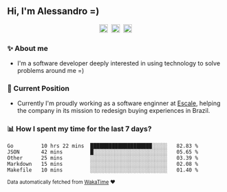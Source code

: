 ## Hi, I'm Alessandro =)

<p align="center">
  <a href="https://www.linkedin.com/in/alessandro-costa-dev/"><img src="https://img.shields.io/badge/-alessandro--costa--dev-%233f7ec6?style=flat-square&logo=Linkedin&logoColor=white" height="20"/></a>&nbsp;&nbsp;<a href="https://medium.com/@alessandro_costa"><img src="https://img.shields.io/badge/-%40alessandro__costa-%20black?style=flat-square&logo=Medium" height="20"/></a>&nbsp;&nbsp;<a href="mailto:alessandro96fc@gmail.com"><img src="https://img.shields.io/badge/-alessandro96fc%40gmail.com-%23c14438?style=flat-square&logo=Gmail&logoColor=white" height="20"/></a>
</p>

### :sparkles: About me

- I'm a software developer deeply interested in using technology to solve problems around me =)

### :office: Current Position 

-  Currently I'm proudly working as a software enginner at [Escale](https://github.com/escaletech), helping the company in its mission to redesign buying experiences in Brazil.

### :bar_chart: How I spent my time for the last 7 days?

<!--START_SECTION:waka-->
```text
Go         10 hrs 22 mins  ████████████████████░░░░░   82.83 % 
JSON       42 mins         █░░░░░░░░░░░░░░░░░░░░░░░░   05.65 % 
Other      25 mins         ░░░░░░░░░░░░░░░░░░░░░░░░░   03.39 % 
Markdown   15 mins         ░░░░░░░░░░░░░░░░░░░░░░░░░   02.08 % 
Makefile   10 mins         ░░░░░░░░░░░░░░░░░░░░░░░░░   01.40 %
```
<!--END_SECTION:waka-->

<sub>Data automatically fetched from [WakaTime](https://wakatime.com/) :heart:</sub>
